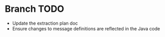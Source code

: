 
# Branch TODO

-	Update the extraction plan doc
-	Ensure changes to message definitions are reflected in the Java code